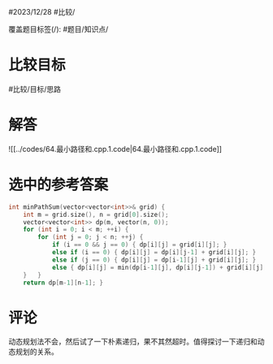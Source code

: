 #2023/12/28 #比较/

覆盖题目标签(/):  #题目/知识点/

# 比较目标

#比较/目标/思路 

# 解答

![[../codes/64.最小路径和.cpp.1.code|64.最小路径和.cpp.1.code]]

# 选中的参考答案

``` c++
int minPathSum(vector<vector<int>>& grid) {
	int m = grid.size(), n = grid[0].size();
	vector<vector<int>> dp(m, vector(n, 0));
	for (int i = 0; i < m; ++i) {
		for (int j = 0; j < n; ++j) {
			if (i == 0 && j == 0) { dp[i][j] = grid[i][j]; }
			else if (i == 0) { dp[i][j] = dp[i][j-1] + grid[i][j]; }
			else if (j == 0) { dp[i][j] = dp[i-1][j] + grid[i][j]; }
			else { dp[i][j] = min(dp[i-1][j], dp[i][j-1]) + grid[i][j]; }
	}   }
	return dp[m-1][n-1]; }
```

# 评论

动态规划法不会，然后试了一下朴素递归，果不其然超时。值得探讨一下递归和动态规划的关系。
